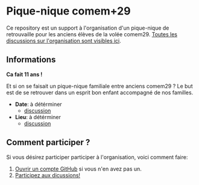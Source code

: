 # Pique-nique comem+29

Ce repository est un support à l'organisation d'un pique-nique de retrouvaille pour les anciens élèves de la volée comem29.
[Toutes les discussions sur l'organisation sont visibles ici](https://github.com/comem29/picnic15/issues).

## Informations

**Ca fait 11 ans !**

Et si on se faisait un pique-nique familiale entre anciens comem29 ?
Le but est de se retrouver dans un esprit bon enfant accompagné de nos familles.

- **Date**: à détérminer
  - [discussion](https://github.com/comem29/picnic15/issues/1) 
- **Lieu**: à détérminer
  - [discussion](https://github.com/comem29/picnic15/issues/2)

## Comment participer ?

Si vous désirez participer participer à l'organisation, voici comment faire:

1. [Ouvrir un compte GitHub](https://github.com/) si vous n'en avez pas un.
1. [Participez aux dicussions!](https://github.com/comem29/picnic15/issues)

